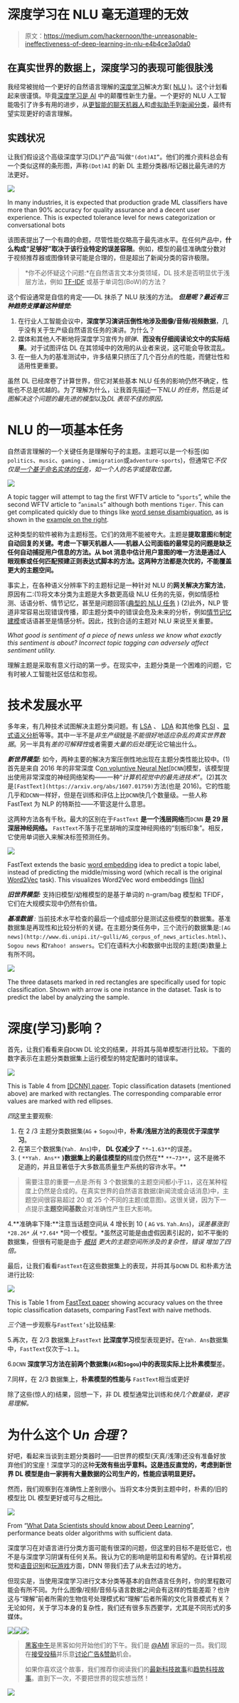 # 深度学习在 NLU 毫无道理的无效

> 原文：<https://medium.com/hackernoon/the-unreasonable-ineffectiveness-of-deep-learning-in-nlu-e4b4ce3a0da0>

## 在真实世界的数据上，深度学习的表现可能很肤浅

我经常被抛给一个更好的自然语言理解的[深度学习](https://hackernoon.com/tagged/deep-learning)解决方案( [NLU](https://hackernoon.com/tagged/nlu) )。这个计划看起来很谨慎。毕竟[深度学习是 AI](https://trends.google.com/trends/explore?date=all&q=deep%20learning,genetic%20algorithms,fuzzy%20logic) 中的颠覆性新生力量。一个更好的 NLU 人工智能吸引了许多有用的进步，从[更智能的聊天机器人](https://chatbotsmagazine.com/what-bots-may-come-a35b2bb9bd58)和[虚拟助手](https://www.recode.net/2015/11/3/11620286/facebooks-virtual-assistant-m-is-super-smart-its-also-probably-a-human)到[新闻分类](http://fortune.com/2017/04/21/bill-oreilly-auto-parts-stock/)，最终有望实现更好的语言理解。

## 实践状况

让我们假设这个高级深度学习(DL)“产品”叫做`"(dot)AI”`。他们的推介资料总会有一个类似这样的条形图，声称`(Dot)AI` 的新 DL 主题分类器/标记器比最先进的方法更好。

![](img/a5c5b0cc3a421502420ffd8d79b9fab5.png)

In many industries, it is expected that production grade ML classifiers have more than 90% accuracy for quality assurance and a decent user experience. This is expected tolerance level for news categorization or conversational bots

该图表提出了一个有趣的命题，尽管性能仅略高于最先进水平。在任何产品中，**什么构成“足够好”取决于该行业特定的误差容限**。例如，模型的最佳准确度分数对于视频推荐器或图像转录可能是合理的，但是超出了新闻分类的容许极限。

> *你不必怀疑这个问题:*在自然语言文本分类领域，DL 技术是否明显优于浅层方法，例如 [TF-IDF](https://en.wikipedia.org/wiki/Tf%E2%80%93idf) 或基于单词包(BoW)的方法？

这个假设通常是自信的肯定——DL 抹杀了 NLU 肤浅的方法。 ***但是呢？最近有三种趋势支撑着这种错觉:***

1.  在行业人工智能会议中，**深度学习演讲压倒性地涉及图像/音频/视频数据**，几乎没有关于生产级自然语言任务的演讲。为什么？
2.  媒体和其他人不断地将深度学习宣传为*银弹*、**而没有仔细阅读论文中的实际结果**。对于试图评估 DL 在其领域中的效用的从业者来说，这可能会导致混乱。
3.  在一些人为的基准测试中，许多结果只挤压了几个百分点的性能，而健壮性和适用性更重要。

虽然 DL 已经席卷了计算世界，但它对某些基本 NLU 任务的影响仍然不确定，性能也不总是优越的。为了理解为什么，让我首先描述一下*NLU 的任务*，然后是*试图解决这个问题的最先进的模型*以及*DL 表现不佳的原因。*

# NLU 的一项基本任务

自然语言理解的一个关键任务是理解句子的主题。主题可以是一个标签(如`politics`、`music`、`gaming` 、`immigration`或`adventure-sports`)，但通常它*不仅仅是[一个基于命名实体的任务](https://github.com/karpathy/paper-notes/blob/master/wikireading.md)，如一个人的名字或提取位置。*

![](img/381a3579fea182289187bf4a39527b02.png)

A topic tagger will attempt to tag the first WFTV article to “`sports`”, while the second WFTV article to “`animals`” although both mentions `Tiger`. This can get complicated quickly due to things like [word sense disambiguation](https://en.wikipedia.org/wiki/Word-sense_disambiguation), as is shown in the [example on the right](https://www.theatlantic.com/technology/archive/2011/03/does-anne-hathaway-news-drive-berkshire-hathaways-stock/72661/).

这种类型的软件被称为主题标签。它们的效用不能被夸大。主题是**提取意图**和**制定自动回复的关键。考虑一下聊天机器人——机器人公司面临的最常见的问题是缺乏任何自动捕捉用户信息的方法。从 bot 消息中估计用户意图的唯一方法是通过人眼观察或任何匹配预建正则表达式脚本的方法。这两种方法都是次优的，不能覆盖更大的主题空间。**

事实上，在各种语义分辨率下的主题标记是一种针对 NLU 的**网关解决方案方法**，原因有二:(1)将文本分类为主题是大多数更高级 NLU 任务的先驱，例如情感检测、话语分析、情节记忆，甚至是问题回答([典型的 NLU 任务](http://uclmr.github.io/ai4exams/data.html) ) (2)此外，NLP 管道非常容易出现错误传播，即主题分类中的错误会危及未来的分析，例如[情节记忆建模](/@aditinair/episodic-memory-modeling-for-conversational-agents-7c82e25b06b4)或话语甚至是情感分析。因此，找到合适的主题对 NLU 来说至关重要。

*What good is sentiment of a piece of news unless we know what exactly this sentiment is about? Incorrect topic tagging can adversely affect sentiment utility.*

理解主题是采取有意义行动的第一步。在现实中，主题分类是一个困难的问题，它有时被人工智能社区低估和忽视。

# 技术发展水平

多年来，有几种技术试图解决主题分类问题。有 [LSA](https://en.wikipedia.org/wiki/Latent_semantic_analysis) 、 [LDA](https://en.wikipedia.org/wiki/Latent_Dirichlet_allocation) 和其他像 [PLSI](https://en.wikipedia.org/wiki/Probabilistic_latent_semantic_analysis) 、[显式语义分析](https://en.wikipedia.org/wiki/Explicit_semantic_analysis)等等。其中一半不是*非生产级*就是*不能很好地适应杂乱的真实世界数据*。另一半具有*差的可解释性*或者需要*大量的后处理*无论它输出什么。

***新世界模型:*** 如今，两种主要的解决方案压倒性地出现在主题分类性能比较中。(1)首先是来自 2016 年的非常深度 C[on voluntive Neural Net](https://arxiv.org/abs/1606.01781)[`DCNN`]模型，该模型提出使用非常深度的神经网络架构——一种“*计算机视觉中的最先进技术”*。(2)其次是`[FastText](https://arxiv.org/abs/1607.01759)`方法(也是 2016)。它的性能几乎和`DCNN`一样好，但是在训练和评估上比`DCNN`快几个数量级。一些人称 FastText 为 NLP 的特斯拉——不管这是什么意思。

这两种方法各有千秋。最大的区别在于`FastText` **是一个浅层网络**而`DCNN` **是 29 层深层神经网络。** `FastText`不落于花里胡哨的深度神经网络的“刻板印象”。相反，它使用单词嵌入来解决标签预测任务。

![](img/e5542b35e546101e9aa120ce410f300a.png)

FastText extends the basic [word embedding](https://en.wikipedia.org/wiki/Word_embedding) idea to predict a topic label, instead of predicting the middle/missing word (which recall is the original [Word2Vec](https://en.wikipedia.org/wiki/Word2vec) task). This visualizes Word2Vec word embeddings [[link](http://www.anthonygarvan.com/wordgalaxy/)]

***旧世界模型:*** 支持旧模型/幼稚模型的是基于单词的 n-gram/bag 模型和 TFIDF，它们在大规模实现中仍然有价值。

***基准数据*** *:* 当前技术水平检查的最后一个组成部分是测试这些模型的数据集。基准数据集是再现性和比较分析的关键。在主题分类任务中，三个流行的数据集是:`[AG news](http://www.di.unipi.it/~gulli/AG_corpus_of_news_articles.html)`、`Sogou news` 和`Yahoo! answers`。它们在语料大小和数据中出现的主题(类)数量上有所不同。

![](img/327f3c31f6da6b59d690aa58c3c843dd.png)

The three datasets marked in red rectangles are specifically used for topic classification. Shown with arrow is one instance in the dataset. Task is to predict the label by analyzing the sample.

# 深度(学习)影响？

首先，让我们看看来自`DCNN` DL 论文的结果，并将其与简单模型进行比较。下面的数字表示在主题分类数据集上运行模型的特定配置时的错误率。

![](img/eecd85b2c6bfd86ed359a5830fee9e57.png)

This is Table 4 from [[DCNN] paper](https://arxiv.org/abs/1606.01781). Topic classification datasets (mentioned above) are marked with rectangles. The corresponding comparable error values are marked with red ellipses.

*四*这里主要观察:

1.  在 2 /3 主题分类数据集(`AG` + `Sogou`)中，**朴素/浅层方法的表现优于深度学习**。
2.  在第三个数据集(`Yah. Ans`)中， **DL 仅减少了** `**~1.63**`的误差。
3.  ( `**Yah. Ans**` **)数据集上的最佳模型的**精度仍然在** `**~73**`，这不是微不足道的，并且显著低于大多数高质量生产系统的容许水平。**

> 需要注意的重要一点是:所有 3 个数据集的主题空间都小于`11`，这在某种程度上仍然是合成的。在真实世界的自然语言数据(新闻流或会话消息)中，主题空间很容易超过 20 或 25 个不同的主题(或意图)。这很关键，因为下一点提示**主题空间基数**会对准确性产生巨大影响。

4.**准确率下降:**注意当话题空间从 4 增长到 10 ( `AG` vs. `Yah.Ans`)，*误差暴涨到* `*28.26*` *从* `*7.64*` *同一个模型。*虽然这可能是由虚假因素引起的，如不平衡的数据集，但很有可能是由于 [*概括*](https://blog.acolyer.org/2017/05/11/understanding-deep-learning-requires-re-thinking-generalization/) *更大的主题空间所涉及的复杂性，错误 *增加了四倍。**

最后，让我们看看`FastText`在这些数据集上的表现，并将其与`DCNN` DL 和朴素方法进行比较:

![](img/5e14012b4f3da52760f2e6bca843994a.png)

This is Table 1 from [FastText paper](https://arxiv.org/abs/1607.01759) showing accuracy values on the three topic classification datasets, comparing FastText with naive methods.

*三个*进一步观察与`FastText’s`比较结果:

5.再次，在 2/3 数据集上`FastText` **比深度学习**模型表现更好。在`Yah. Ans`数据集中，`FastText`仅次于`~1.1`。

6.`DCNN` **深度学习方法在前两个数据集(`AG`和`Sogou`)中的表现实际上比朴素模型**差。

7.同样，在 2/3 数据集上，**朴素模型的性能与** `FastText`相当或更好

除了这些(惊人的)结果，回想一下，非 DL 模型通常比训练和*快几个数量级，更容易理解。*

# 为什么这个 U*n 合理*？

好吧，看起来当谈到主题分类器时——旧世界的模型(天真/浅薄)还没有准备好放弃他们的宝座！深度学习的这种**无效有些出乎意料。这是违反直觉的，考虑到新世界 DL 模型是由一家拥有大量数据的公司生产的，性能应该明显更好。**

然而，我们观察到在准确性上差别很小。当将文本分类到主题中时，朴素的/旧的模型比 DL 模型更好或可与之相比。

![](img/8abae1470d466b0ec0d1cd1c2da6f4be.png)

From “[What Data Scientists should know about Deep Learning](https://www.slideshare.net/ExtractConf/andrew-ng-chief-scientist-at-baidu)”, performance beats older algorithms with sufficient data.

深度学习在对语言进行分类方面可能有很深的问题，但这里的目标不是贬低它，也不是与深度学习阴谋有任何关系。我认为它的影响是明显和有希望的。在计算机视觉和[语音识别](/@ageitgey/machine-learning-is-fun-part-6-how-to-do-speech-recognition-with-deep-learning-28293c162f7a)和[玩游戏](https://deepmind.com/research/publications/playing-atari-deep-reinforcement-learning/)方面，DNN 带我们去了从未去过的地方。

但现实是，当使用深度学习进行文本分类等基本的自然语言任务时，你的里程数可能会有所不同。为什么图像/视频/音频与语言数据之间会有这样的性能差距？也许这与“理解”前者所需的生物信号处理模式和“理解”后者所需的文化背景模式有关？无论如何，关于学习本身的复杂性，我们还有很多东西要学，尤其是不同形式的多媒体。

[![](img/50ef4044ecd4e250b5d50f368b775d38.png)](http://bit.ly/HackernoonFB)[![](img/979d9a46439d5aebbdcdca574e21dc81.png)](https://goo.gl/k7XYbx)[![](img/2930ba6bd2c12218fdbbf7e02c8746ff.png)](https://goo.gl/4ofytp)

> [黑客中午](http://bit.ly/Hackernoon)是黑客如何开始他们的下午。我们是 [@AMI](http://bit.ly/atAMIatAMI) 家庭的一员。我们现在[接受投稿](http://bit.ly/hackernoonsubmission)并乐意[讨论广告&赞助](mailto:partners@amipublications.com)机会。
> 
> 如果你喜欢这个故事，我们推荐你阅读我们的[最新科技故事](http://bit.ly/hackernoonlatestt)和[趋势科技故事](https://hackernoon.com/trending)。直到下一次，不要把世界的现实想当然！

![](img/be0ca55ba73a573dce11effb2ee80d56.png)
